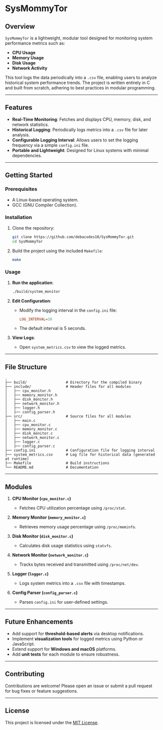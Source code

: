 # **SysMommyTor**

## **Overview**

`SysMommyTor` is a lightweight, modular tool designed for monitoring system performance metrics such as:

- **CPU Usage**
- **Memory Usage**
- **Disk Usage**
- **Network Activity**

This tool logs the data periodically into a `.csv` file, enabling users to analyze historical system performance trends. The project is written entirely in C and built from scratch, adhering to best practices in modular programming.

---

## **Features**

- **Real-Time Monitoring**: Fetches and displays CPU, memory, disk, and network statistics.
- **Historical Logging**: Periodically logs metrics into a `.csv` file for later analysis.
- **Configurable Logging Interval**: Allows users to set the logging frequency via a simple `config.ini` file.
- **Portable and Lightweight**: Designed for Linux systems with minimal dependencies.

---

## **Getting Started**

### **Prerequisites**

- A Linux-based operating system.
- GCC (GNU Compiler Collection).

### **Installation**

1. Clone the repository:
   ```bash
   git clone https://github.com/debacodes10/SysMommyTor.git
   cd SysMommyTor
   ```
2. Build the project using the included `Makefile`:
   ```bash
   make
   ```

### **Usage**

1. **Run the application**:

   ```bash
   ./build/system_monitor
   ```

2. **Edit Configuration**:

   - Modify the logging interval in the `config.ini` file:
     ```ini
     LOG_INTERVAL=10
     ```
   - The default interval is 5 seconds.

3. **View Logs**:

   - Open `system_metrics.csv` to view the logged metrics.

---

## **File Structure**

```plaintext
.
├── build/                  # Directory for the compiled binary
├── include/                # Header files for all modules
│   ├── cpu_monitor.h
│   ├── memory_monitor.h
│   ├── disk_monitor.h
│   ├── network_monitor.h
│   ├── logger.h
│   ├── config_parser.h
├── src/                    # Source files for all modules
│   ├── main.c
│   ├── cpu_monitor.c
│   ├── memory_monitor.c
│   ├── disk_monitor.c
│   ├── network_monitor.c
│   ├── logger.c
│   ├── config_parser.c
├── config.ini              # Configuration file for logging interval
├── system_metrics.csv      # Log file for historical data (generated at runtime)
├── Makefile                # Build instructions
└── README.md               # Documentation
```

---

## **Modules**

1. **CPU Monitor (`cpu_monitor.c`)**

   - Fetches CPU utilization percentage using `/proc/stat`.

2. **Memory Monitor (`memory_monitor.c`)**

   - Retrieves memory usage percentage using `/proc/meminfo`.

3. **Disk Monitor (`disk_monitor.c`)**

   - Calculates disk usage statistics using `statvfs`.

4. **Network Monitor (`network_monitor.c`)**

   - Tracks bytes received and transmitted using `/proc/net/dev`.

5. **Logger (`logger.c`)**

   - Logs system metrics into a `.csv` file with timestamps.

6. **Config Parser (`config_parser.c`)**

   - Parses `config.ini` for user-defined settings.

---

## **Future Enhancements**

- Add support for **threshold-based alerts** via desktop notifications.
- Implement **visualization tools** for logged metrics using Python or JavaScript.
- Extend support for **Windows and macOS** platforms.
- Add **unit tests** for each module to ensure robustness.

---

## **Contributing**

Contributions are welcome! Please open an issue or submit a pull request for bug fixes or feature suggestions.

---

## **License**

This project is licensed under the [MIT License](LICENSE).
